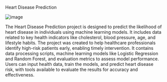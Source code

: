 Heart Disease Prediction

![image](https://github.com/user-attachments/assets/b0975b46-24cc-4151-8dd1-5da85d25ccf4)


The Heart Disease Prediction project is designed to predict the likelihood of heart disease in individuals using machine learning models. It includes data related to key health indicators like cholesterol, blood pressure, age, and lifestyle habits. The project was created to help healthcare professionals identify high-risk patients early, enabling timely intervention. It contains data processing scripts, machine learning models like Logistic Regression and Random Forest, and evaluation metrics to assess model performance. Users can input health data, train the models, and predict heart disease risk, with tools available to evaluate the results for accuracy and effectiveness.
